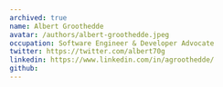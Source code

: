 ```yaml
---
archived: true
name: Albert Groothedde
avatar: /authors/albert-groothedde.jpeg
occupation: Software Engineer & Developer Advocate
twitter: https://twitter.com/albert70g
linkedin: https://www.linkedin.com/in/agroothedde/
github:
---
```

